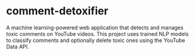 # comment-detoxifier
A machine learning-powered web application that detects and manages toxic comments on YouTube videos. This project uses trained NLP models to classify comments and optionally delete toxic ones using the YouTube Data API.
